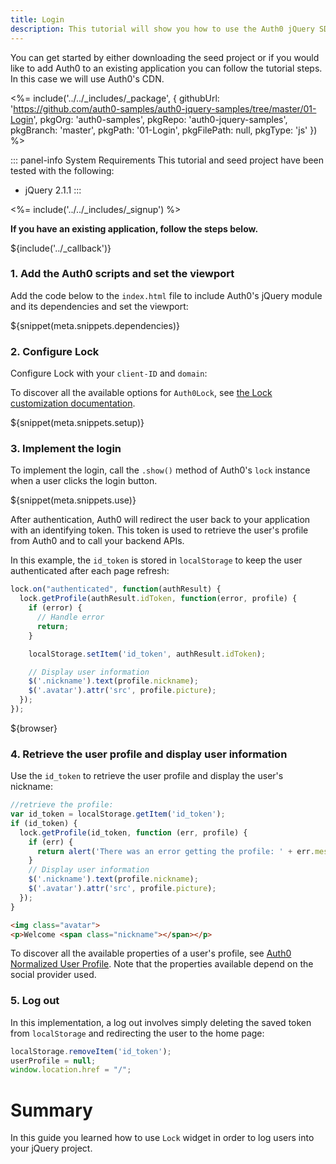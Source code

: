 ```yaml
---
title: Login
description: This tutorial will show you how to use the Auth0 jQuery SDK to add authentication and authorization to your web app.
---
```


You can get started by either downloading the seed project or if you would like to add Auth0 to an existing application you can follow the tutorial steps. In this case we will use Auth0's CDN.

<%= include('../../_includes/_package', {
  githubUrl: 'https://github.com/auth0-samples/auth0-jquery-samples/tree/master/01-Login',
  pkgOrg: 'auth0-samples',
  pkgRepo: 'auth0-jquery-samples',
  pkgBranch: 'master',
  pkgPath: '01-Login',
  pkgFilePath: null,
  pkgType: 'js'
}) %>

::: panel-info System Requirements
This tutorial and seed project have been tested with the following:

* jQuery 2.1.1
:::

<%= include('../../_includes/_signup') %>

**If you have an existing application, follow the steps below.**

${include('../\_callback')}

### 1. Add the Auth0 scripts and set the viewport

Add the code below to the `index.html` file to include Auth0's jQuery module and its dependencies and set the viewport:

${snippet(meta.snippets.dependencies)}

### 2. Configure Lock

Configure Lock with your `client-ID` and `domain`:

To discover all the available options for `Auth0Lock`, see [the Lock customization documentation](/libraries/lock/customization).

${snippet(meta.snippets.setup)}

### 3. Implement the login

To implement the login, call the `.show()` method of Auth0's `lock` instance when a user clicks the login button.

${snippet(meta.snippets.use)}

After authentication, Auth0 will redirect the user back to your application with an identifying token. This token is used to retrieve the user's profile from Auth0 and to call your backend APIs.

In this example, the `id_token` is stored in `localStorage` to keep the user authenticated after each page refresh:

```js
lock.on("authenticated", function(authResult) {
  lock.getProfile(authResult.idToken, function(error, profile) {
    if (error) {
      // Handle error
      return;
    }

    localStorage.setItem('id_token', authResult.idToken);

    // Display user information
    $('.nickname').text(profile.nickname);
    $('.avatar').attr('src', profile.picture);
  });
});
```

${browser}

### 4. Retrieve the user profile and display user information

Use the `id_token` to retrieve the user profile and display the user's nickname:

```js
//retrieve the profile:
var id_token = localStorage.getItem('id_token');
if (id_token) {
  lock.getProfile(id_token, function (err, profile) {
    if (err) {
      return alert('There was an error getting the profile: ' + err.message);
    }
    // Display user information
    $('.nickname').text(profile.nickname);
    $('.avatar').attr('src', profile.picture);
  });
}
```

```html
<img class="avatar">
<p>Welcome <span class="nickname"></span></p>
```

To discover all the available properties of a user's profile, see [Auth0 Normalized User Profile](/user-profile). Note that the properties available depend on the social provider used.

### 5. Log out

In this implementation, a log out involves simply deleting the saved token from `localStorage` and redirecting the user to the home page:

```js
localStorage.removeItem('id_token');
userProfile = null;
window.location.href = "/";
```

# Summary

In this guide you learned how to use `Lock` widget in order to log users into your jQuery project.
